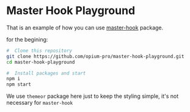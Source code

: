 # Master Hook Playground

 That is an example of how you can use [master-hook](https://github.com/opium-pro/master-hook) package.

for the begining:
 ```bash
#  Clone this repository
 git clone https://github.com/opium-pro/master-hook-playground.git
 cd master-hook-playground
 ```

 ```bash
#  Install packages and start
 npm i
 npm start
 ```

 We use `themeor` package here just to keep the styling simple, it's not necessary for `master-hook`